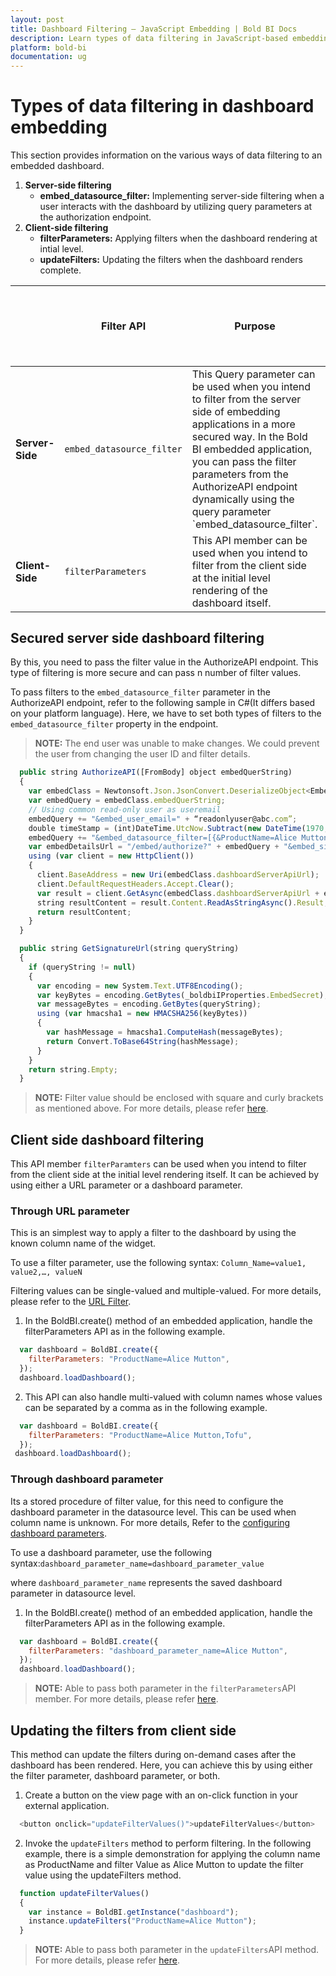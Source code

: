 ```yaml
---
layout: post
title: Dashboard Filtering – JavaScript Embedding | Bold BI Docs
description: Learn types of data filtering in JavaScript-based embedding of Bold BI dashboard in any of your business or Web applications.
platform: bold-bi
documentation: ug
---
```


# Types of data filtering in dashboard embedding

This section provides information on the various ways of data filtering to an embedded dashboard.

   1. <b>Server-side filtering</b>
        - <b>embed_datasource_filter:</b> Implementing server-side filtering when a user interacts with the dashboard by utilizing query parameters at the authorization endpoint.
   2. <b>Client-side filtering</b>
        - <b>filterParameters:</b> Applying filters when the dashboard rendering at intial level.
        - <b>updateFilters:</b> Updating the filters when the dashboard renders complete.

<table>
<thead>
<tr>
<th style="width: 22%;"></th>
<th style="width: 18%;">Filter API</th>
<th style="width: 45%;">Purpose</th>
<th style="width: 25%;">End user aware of filter values</th>
</tr>
</thead>
<tr>
<td><b>Server-Side</b></td>
<td><code>embed_datasource_filter</code></td>
<td>This Query parameter can be used when you intend to filter from the server side of embedding applications in a more secured way. In the Bold BI embedded application, you can pass the filter parameters from the AuthorizeAPI endpoint dynamically using the query parameter `embed_datasource_filter`.</td>
<td>No</td>
</tr>
<tr>
<td><b>Client-Side</b></td>
<td><code>filterParameters</code></td>
<td>This API member can be used when you intend to filter from the client side at the initial level rendering of the dashboard itself.</td>
<td>Yes</td>
</tr>
<tr>
</tr>
</table>

## Secured server side dashboard filtering

By this, you need to pass the filter value in the AuthorizeAPI endpoint. This type of filtering is more secure and can pass n number of filter values.

To pass filters to the `embed_datasource_filter` parameter in the AuthorizeAPI endpoint, refer to the following sample in C#(It differs based on your platform language). Here, we have to set both types of filters to the `embed_datasource_filter` property in the endpoint.

> **NOTE:** The end user was unable to make changes. We could prevent the user from changing the user ID and filter details.

  ```js
    public string AuthorizeAPI([FromBody] object embedQuerString)
    {
      var embedClass = Newtonsoft.Json.JsonConvert.DeserializeObject<EmbedClass>(embedQuerString.ToString());
      var embedQuery = embedClass.embedQuerString;
      // Using common read-only user as useremail
      embedQuery += "&embed_user_email=" + “readonlyuser@abc.com”;
      double timeStamp = (int)DateTime.UtcNow.Subtract(new DateTime(1970, 1, 1)).TotalSeconds;
      embedQuery += "&embed_datasource_filter=[{&ProductName=Alice Mutton}]";
      var embedDetailsUrl = "/embed/authorize?" + embedQuery + "&embed_signature=" + GetSignatureUrl(embedQuery);
      using (var client = new HttpClient())
      {
        client.BaseAddress = new Uri(embedClass.dashboardServerApiUrl);
        client.DefaultRequestHeaders.Accept.Clear();
        var result = client.GetAsync(embedClass.dashboardServerApiUrl + embedDetailsUrl).Result;
        string resultContent = result.Content.ReadAsStringAsync().Result;
        return resultContent;
      }
    }

    public string GetSignatureUrl(string queryString)
    {
      if (queryString != null)
      {
        var encoding = new System.Text.UTF8Encoding();
        var keyBytes = encoding.GetBytes(_boldbiIProperties.EmbedSecret);
        var messageBytes = encoding.GetBytes(queryString);
        using (var hmacsha1 = new HMACSHA256(keyBytes))
        {
          var hashMessage = hmacsha1.ComputeHash(messageBytes);
          return Convert.ToBase64String(hashMessage);
        }
      }
      return string.Empty;
    }
  ```

> **NOTE:** Filter value should be enclosed with square and curly brackets as mentioned above. For more details, please refer [here](/getting-started/embedding-in-your-application/#how-to-pass-the-dashboard-parameter-and-url-filter-parameter-in-the-authorization-endpoint-dynamically).

## Client side dashboard filtering

This API member `filterParamters` can be used when you intend to filter from the client side at the initial level rendering itself. It can be achieved by using either a URL parameter or a dashboard parameter.

  ### Through URL parameter 

  This is an simplest way to apply a filter to the dashboard by using the known column name of the widget.

  To use a filter parameter, use the following syntax: `Column_Name=value1, value2,…, valueN`
   
  Filtering values can be single-valued and multiple-valued. For more details, please refer to the [URL Filter](/working-with-dashboards/preview-dashboard/urlparameters/).

  1. In the BoldBI.create() method of an embedded application, handle the filterParameters API as in the following example.
 
  ```js
    var dashboard = BoldBI.create({                            
      filterParameters: "ProductName=Alice Mutton",
    });                          
    dashboard.loadDashboard();
  ```

  2. This API can also handle multi-valued with column names whose values can be separated by a comma as in the following example.
  
  ```js
    var dashboard = BoldBI.create({                            
      filterParameters: "ProductName=Alice Mutton,Tofu",                          
    });                          
   dashboard.loadDashboard();
  ```

  ### Through dashboard parameter 

  Its a stored procedure of filter value, for this need to configure the dashboard parameter in the datasource level. This can be used when column name is unknown. For more details, Refer to the [configuring dashboard parameters](/working-with-data-sources/dashboard-parameter/configuring-dashboard-parameters/).

  To use a dashboard parameter, use the following syntax:`dashboard_parameter_name=dashboard_parameter_value`
   
  where `dashboard_parameter_name` represents the saved dashboard parameter in datasource level.

  1. In the BoldBI.create() method of an embedded application, handle the filterParameters API as in the following example.

  ```js
    var dashboard = BoldBI.create({                            
      filterParameters: "dashboard_parameter_name=Alice Mutton",                     
    });                          
    dashboard.loadDashboard();
  ```

  > **NOTE:** Able to pass both parameter in the `filterParameters`API member. For more details, please refer [here](/embedding-options/embedding-sdk/embedding-api-reference/members/#filterparameters).

## Updating the filters from client side

This method can update the filters during on-demand cases after the dashboard has been rendered. Here, you can achieve this by using either the filter parameter, dashboard parameter, or both.

  1. Create a button on the view page with an on-click function in your external application.

  ```js
    <button onclick="updateFilterValues()">updateFilterValues</button>
  ```

  2. Invoke the `updateFilters` method to perform filtering. In the following example, there is a simple demonstration for applying the column name as ProductName and filter Value as Alice Mutton to update the filter value using the updateFilters method.

  ```js
    function updateFilterValues() 
    {
      var instance = BoldBI.getInstance("dashboard");
      instance.updateFilters("ProductName=Alice Mutton");
    }
  ```

 > **NOTE:** Able to pass both parameter in the  `updateFilters`API method. For more details, please refer [here](/embedding-options/embedding-sdk/embedding-api-reference/methods/#updatefilters).